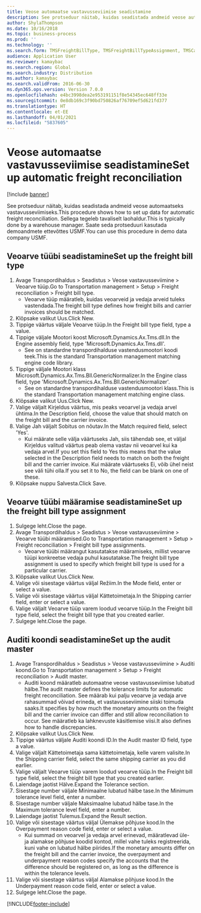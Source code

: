 ```yaml
---
title: Veose automaatse vastavusseviimise seadistamine
description: See protseduur näitab, kuidas seadistada andmeid veose automaatseks vastavusseviimiseks.
author: ShylaThompson
ms.date: 10/16/2018
ms.topic: business-process
ms.prod: ''
ms.technology: ''
ms.search.form: TMSFreightBillType, TMSFreightBillTypeAssignment, TMSCarrierCodeLookup, DefaultDashboard, TMSAuditMaster
audience: Application User
ms.reviewer: kamaybac
ms.search.region: Global
ms.search.industry: Distribution
ms.author: kamaybac
ms.search.validFrom: 2016-06-30
ms.dyn365.ops.version: Version 7.0.0
ms.openlocfilehash: e4bc3998dea2e953191151f8e54345ec648ff33e
ms.sourcegitcommit: 0e8db169c3f90bd750826af76709ef5d621fd377
ms.translationtype: HT
ms.contentlocale: et-EE
ms.lasthandoff: 04/01/2021
ms.locfileid: "5837605"
---
```

# <a name="set-up-automatic-freight-reconciliation"></a><span data-ttu-id="6ca98-103">Veose automaatse vastavusseviimise seadistamine</span><span class="sxs-lookup"><span data-stu-id="6ca98-103">Set up automatic freight reconciliation</span></span>

[!include [banner](../../includes/banner.md)]

<span data-ttu-id="6ca98-104">See protseduur näitab, kuidas seadistada andmeid veose automaatseks vastavusseviimiseks.</span><span class="sxs-lookup"><span data-stu-id="6ca98-104">This procedure shows how to set up data for automatic freight reconciliation.</span></span> <span data-ttu-id="6ca98-105">Sellega tegeleb tavaliselt laohaldur.</span><span class="sxs-lookup"><span data-stu-id="6ca98-105">This is typically done by a warehouse manager.</span></span> <span data-ttu-id="6ca98-106">Saate seda protseduuri kasutada demoandmete ettevõttes USMF.</span><span class="sxs-lookup"><span data-stu-id="6ca98-106">You can use this procedure in demo data company USMF.</span></span>


## <a name="set-up-the-freight-bill-type"></a><span data-ttu-id="6ca98-107">Veoarve tüübi seadistamine</span><span class="sxs-lookup"><span data-stu-id="6ca98-107">Set up the freight bill type</span></span>
1. <span data-ttu-id="6ca98-108">Avage Transpordihaldus > Seadistus > Veose vastavusseviimine > Veoarve tüüp.</span><span class="sxs-lookup"><span data-stu-id="6ca98-108">Go to Transportation management > Setup > Freight reconciliation > Freight bill type.</span></span>
    * <span data-ttu-id="6ca98-109">Veoarve tüüp määratleb, kuidas veoarveid ja vedaja arveid tuleks vastendada.</span><span class="sxs-lookup"><span data-stu-id="6ca98-109">The freight bill type defines how freight bills and carrier invoices  should be matched.</span></span>  
2. <span data-ttu-id="6ca98-110">Klõpsake valikut Uus.</span><span class="sxs-lookup"><span data-stu-id="6ca98-110">Click New.</span></span>
3. <span data-ttu-id="6ca98-111">Tippige väärtus väljale Veoarve tüüp.</span><span class="sxs-lookup"><span data-stu-id="6ca98-111">In the Freight bill type field, type a value.</span></span>
4. <span data-ttu-id="6ca98-112">Tippige väljale Mootori koost Microsoft.Dynamics.Ax.Tms.dll.</span><span class="sxs-lookup"><span data-stu-id="6ca98-112">In the Engine assembly field, type 'Microsoft.Dynamics.Ax.Tms.dll'.</span></span>
    * <span data-ttu-id="6ca98-113">See on standardne transpordihalduse vastendusmootori koodi teek.</span><span class="sxs-lookup"><span data-stu-id="6ca98-113">This is the standard Transportation management matching engine code library.</span></span>  
5. <span data-ttu-id="6ca98-114">Tippige väljale Mootori klass Microsoft.Dynamics.Ax.Tms.Bll.GenericNormalizer.</span><span class="sxs-lookup"><span data-stu-id="6ca98-114">In the Engine class field, type 'Microsoft.Dynamics.Ax.Tms.Bll.GenericNormalizer'.</span></span>
    * <span data-ttu-id="6ca98-115">See on standardne transpordihalduse vastendusmootori klass.</span><span class="sxs-lookup"><span data-stu-id="6ca98-115">This is the standard Transportation management matching engine class.</span></span>  
6. <span data-ttu-id="6ca98-116">Klõpsake valikut Uus.</span><span class="sxs-lookup"><span data-stu-id="6ca98-116">Click New.</span></span>
7. <span data-ttu-id="6ca98-117">Valige väljalt Kirjeldus väärtus, mis peaks veoarvel ja vedaja arvel ühtima.</span><span class="sxs-lookup"><span data-stu-id="6ca98-117">In the Description field, choose the value that should match on the freight bill and the carrier invoice.</span></span>  
8. <span data-ttu-id="6ca98-118">Valige Jah väljalt Sobitus on nõutav.</span><span class="sxs-lookup"><span data-stu-id="6ca98-118">In the Match required field, select 'Yes'.</span></span>
    * <span data-ttu-id="6ca98-119">Kui määrate selle välja väärtuseks Jah, siis tähendab see, et väljal Kirjeldus valitud väärtus peab olema vastav nii veoarvel kui ka vedaja arvel.</span><span class="sxs-lookup"><span data-stu-id="6ca98-119">If you set this field to Yes this means that the value selected in the Description field needs to match on both the freight bill and the carrier invoice.</span></span> <span data-ttu-id="6ca98-120">Kui määrate väärtuseks Ei, võib ühel neist see väli tühi olla.</span><span class="sxs-lookup"><span data-stu-id="6ca98-120">If you set it to No, the field can be blank on one of these.</span></span>  
9. <span data-ttu-id="6ca98-121">Klõpsake nuppu Salvesta.</span><span class="sxs-lookup"><span data-stu-id="6ca98-121">Click Save.</span></span>

## <a name="set-up-the-freight-bill-type-assignment"></a><span data-ttu-id="6ca98-122">Veoarve tüübi määramise seadistamine</span><span class="sxs-lookup"><span data-stu-id="6ca98-122">Set up the freight bill type assignment</span></span>
1. <span data-ttu-id="6ca98-123">Sulgege leht.</span><span class="sxs-lookup"><span data-stu-id="6ca98-123">Close the page.</span></span>
2. <span data-ttu-id="6ca98-124">Avage Transpordihaldus > Seadistus > Veose vastavusseviimine > Veoarve tüübi määramised.</span><span class="sxs-lookup"><span data-stu-id="6ca98-124">Go to Transportation management > Setup > Freight reconciliation > Freight bill type assignments.</span></span>
    * <span data-ttu-id="6ca98-125">Veoarve tüübi määrangut kasutatakse määramiseks, millist veoarve tüüpi konkreetse vedaja puhul kasutatakse.</span><span class="sxs-lookup"><span data-stu-id="6ca98-125">The freight bill type assignment is used to specify which freight bill type is used for a particular carrier.</span></span>   
3. <span data-ttu-id="6ca98-126">Klõpsake valikut Uus.</span><span class="sxs-lookup"><span data-stu-id="6ca98-126">Click New.</span></span>
4. <span data-ttu-id="6ca98-127">Valige või sisestage väärtus väljal Režiim.</span><span class="sxs-lookup"><span data-stu-id="6ca98-127">In the Mode field, enter or select a value.</span></span>
5. <span data-ttu-id="6ca98-128">Valige või sisestage väärtus väljal Kättetoimetaja.</span><span class="sxs-lookup"><span data-stu-id="6ca98-128">In the Shipping carrier field, enter or select a value.</span></span>
6. <span data-ttu-id="6ca98-129">Valige väljalt Veoarve tüüp varem loodud veoarve tüüp.</span><span class="sxs-lookup"><span data-stu-id="6ca98-129">In the Freight bill type field, select the freight bill type that you created earlier.</span></span>
7. <span data-ttu-id="6ca98-130">Sulgege leht.</span><span class="sxs-lookup"><span data-stu-id="6ca98-130">Close the page.</span></span>

## <a name="set-up-the-audit-master"></a><span data-ttu-id="6ca98-131">Auditi koondi seadistamine</span><span class="sxs-lookup"><span data-stu-id="6ca98-131">Set up the audit master</span></span>
1. <span data-ttu-id="6ca98-132">Avage Transpordihaldus > Seadistus > Veose vastavusseviimine > Auditi koond.</span><span class="sxs-lookup"><span data-stu-id="6ca98-132">Go to Transportation management > Setup > Freight reconciliation > Audit master.</span></span>
    * <span data-ttu-id="6ca98-133">Auditi koond määratleb automaatne veose vastavusseviimise lubatud hälbe.</span><span class="sxs-lookup"><span data-stu-id="6ca98-133">The audit master defines the tolerance limits for automatic freight reconciliation.</span></span> <span data-ttu-id="6ca98-134">See määrab kui palju veoarve ja vedaja arve rahasummad võivad erineda, et vastavusseviimine siiski toimuda saaks.</span><span class="sxs-lookup"><span data-stu-id="6ca98-134">It specifies by how much the monetary amounts on the freight bill and the carrier invoice can differ and still allow reconciliation to occur.</span></span> <span data-ttu-id="6ca98-135">See määratleb ka lahknevuste käsitlemise viisi.</span><span class="sxs-lookup"><span data-stu-id="6ca98-135">It also defines how to handle discrepancies.</span></span>  
2. <span data-ttu-id="6ca98-136">Klõpsake valikut Uus.</span><span class="sxs-lookup"><span data-stu-id="6ca98-136">Click New.</span></span>
3. <span data-ttu-id="6ca98-137">Tippige väärtus väljale Auditi koondi ID.</span><span class="sxs-lookup"><span data-stu-id="6ca98-137">In the Audit master ID field, type a value.</span></span>
4. <span data-ttu-id="6ca98-138">Valige väljalt Kättetoimetaja sama kättetoimetaja, kelle varem valisite.</span><span class="sxs-lookup"><span data-stu-id="6ca98-138">In the Shipping carrier  field, select the same shipping carrier as you did earlier.</span></span>
5. <span data-ttu-id="6ca98-139">Valige väljalt Veoarve tüüp varem loodud veoarve tüüp.</span><span class="sxs-lookup"><span data-stu-id="6ca98-139">In the Freight bill type field, select the freight bill type that you created earlier.</span></span>
6. <span data-ttu-id="6ca98-140">Laiendage jaotist Hälve.</span><span class="sxs-lookup"><span data-stu-id="6ca98-140">Expand the Tolerance section.</span></span>
7. <span data-ttu-id="6ca98-141">Sisestage number väljale Minimaalne lubatud hälbe tase.</span><span class="sxs-lookup"><span data-stu-id="6ca98-141">In the Minimum tolerance level field, enter a number.</span></span>
8. <span data-ttu-id="6ca98-142">Sisestage number väljale Maksimaalne lubatud hälbe tase.</span><span class="sxs-lookup"><span data-stu-id="6ca98-142">In the Maximum tolerance level field, enter a number.</span></span>
9. <span data-ttu-id="6ca98-143">Laiendage jaotist Tulemus.</span><span class="sxs-lookup"><span data-stu-id="6ca98-143">Expand the Result section.</span></span>
10. <span data-ttu-id="6ca98-144">Valige või sisestage väärtus väljal Ülemakse põhjuse kood.</span><span class="sxs-lookup"><span data-stu-id="6ca98-144">In the Overpayment reason code field, enter or select a value.</span></span>
    * <span data-ttu-id="6ca98-145">Kui summad on veoarvel ja vedaja arvel erinevad, määratlevad üle- ja alamakse põhjuse koodid kontod, millel vahe tuleks registreerida, kuni vahe on lubatud hälbe piirides.</span><span class="sxs-lookup"><span data-stu-id="6ca98-145">If the monetary amounts differ on the freight bill and the carrier invoice, the overpayment and underpayment reason codes specify the accounts that the difference should be registered on, as long as the difference is within the tolerance levels.</span></span>  
11. <span data-ttu-id="6ca98-146">Valige või sisestage väärtus väljal Alamakse põhjuse kood.</span><span class="sxs-lookup"><span data-stu-id="6ca98-146">In the Underpayment reason code field, enter or select a value.</span></span>
12. <span data-ttu-id="6ca98-147">Sulgege leht.</span><span class="sxs-lookup"><span data-stu-id="6ca98-147">Close the page.</span></span>



[!INCLUDE[footer-include](../../../includes/footer-banner.md)]
